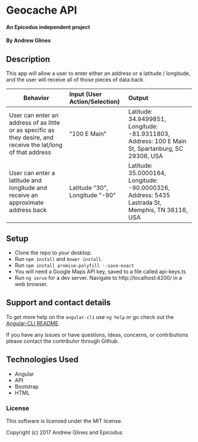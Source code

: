 # Geocache API

#### An Epicodus independent project

#### By Andrew Glines

## Description

This app will allow a user to enter either an address or a latitude / longitude, and the user will receive all of those pieces of data back.

|Behavior| Input (User Action/Selection) |Output|
|---|:---|:---|
| User can enter an address of as little or as specific as they desire, and receive the lat/long of that address | "100 E Main" | Latitude: 34.9499851, Longitude: -81.9311803, Address: 100 E Main St, Spartanburg, SC 29306, USA |
| User can enter a latitude and longitude and receive an approximate address back | Latitude "30", Longitude "-90" | Latitude: 35.0000164, Longitude: -90.0000326, Address: 5435 Lastrada St, Memphis, TN 38116, USA |


## Setup
- Clone the repo to your desktop.
- Run `npm install` and `bower install`.
- Run `npm install promise-polyfill --save-exact`
- You will need a Google Maps API key, saved to a file called api-keys.ts
- Run `ng serve` for a dev server. Navigate to http://localhost:4200/ in a web browser.


## Support and contact details
To get more help on the `angular-cli` use `ng help` or go check out the [Angular-CLI README](https://github.com/angular/angular-cli/blob/master/README.md).

If you have any issues or have questions, ideas, concerns, or contributions please contact the contributor through Github.

## Technologies Used
* Angular
* API
* Bootstrap
* HTML

### License
This software is licensed under the MIT license.

Copyright (c) 2017 Andrew Glines and Epicodus

